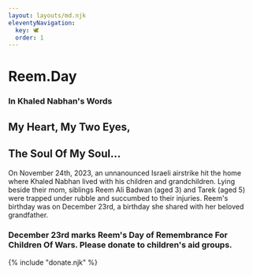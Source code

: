 ```yaml
---
layout: layouts/md.njk
eleventyNavigation:
  key: 🕊
  order: 1
---
```


# Reem.Day
### In Khaled Nabhan's Words
## My Heart, My Two Eyes,
## The Soul Of My Soul…

On November 24th, 2023, an unnanounced Israeli airstrike hit the home where Khaled Nabhan lived with his children and grandchildren. Lying beside their mom, siblings Reem Ali Badwan (aged 3) and Tarek (aged 5) were trapped under rubble and succumbed to their injuries. Reem's birthday was on December 23rd, a birthday she shared with her beloved grandfather.

### December 23rd marks Reem's Day of Remembrance For Children Of Wars. Please donate to children's aid groups.

{% include "donate.njk" %}